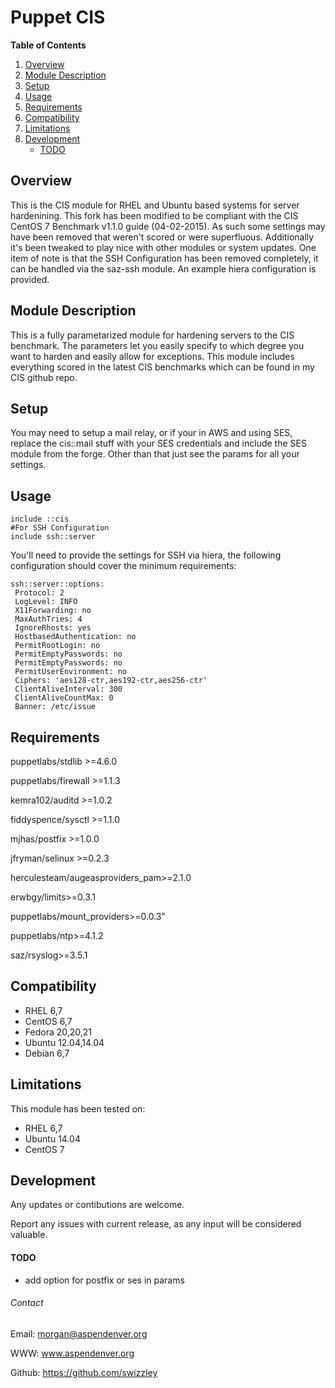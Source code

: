 # Puppet CIS #


**Table of Contents**

1. [Overview](#overview)
2. [Module Description](#module-description)
3. [Setup](#setup)
4. [Usage](#usage)
5. [Requirements](#requirements)
6. [Compatibility](#compatibility)
7. [Limitations](#limitations)
8. [Development](#development)
    * [TODO](#todo)
    
## Overview ##

This is the CIS module for RHEL and Ubuntu based systems for server hardenining. 
This fork has been modified to be compliant with the CIS CentOS 7 Benchmark v1.1.0 guide (04-02-2015). As such some settings may have been removed that weren't scored or were superfluous. Additionally it's been tweaked to play nice with other modules or system updates.
One item of note is that the SSH Configuration has been removed completely, it can be handled via the saz-ssh module. An example hiera configuration is provided.


## Module Description ##

This is a fully parametarized module for hardening servers to the CIS benchmark. The parameters let you easily specify to which degree you want to harden and easily allow for exceptions. This module includes everything scored in the latest CIS benchmarks which can be found in my CIS github repo.


## Setup ##

You may need to setup a mail relay, or if your in AWS and using SES, replace the cis::mail stuff with your SES credentials and include the SES module from the forge. Other than that just see the params for all your settings. 

## Usage ##

```
include ::cis
#For SSH Configuration
include ssh::server
```

You'll need to provide the settings for SSH via hiera, the following configuration should cover the minimum requirements:

```
ssh::server::options:
 Protocol: 2
 LogLevel: INFO
 X11Forwarding: no
 MaxAuthTries: 4
 IgnoreRhosts: yes
 HostbasedAuthentication: no
 PermitRootLogin: no
 PermitEmptyPasswords: no
 PermitEmptyPasswords: no
 PermitUserEnvironment: no
 Ciphers: 'aes128-ctr,aes192-ctr,aes256-ctr'
 ClientAliveInterval: 300
 ClientAliveCountMax: 0
 Banner: /etc/issue
```

## Requirements ##

puppetlabs/stdlib >=4.6.0

puppetlabs/firewall >=1.1.3

kemra102/auditd >=1.0.2

fiddyspence/sysctl >=1.1.0

mjhas/postfix >=1.0.0

jfryman/selinux >=0.2.3

herculesteam/augeasproviders_pam>=2.1.0

erwbgy/limits>=0.3.1

puppetlabs/mount_providers>=0.0.3"

puppetlabs/ntp>=4.1.2

saz/rsyslog>=3.5.1


## Compatibility ##

  * RHEL 6,7
  * CentOS 6,7
  * Fedora 20,20,21
  * Ubuntu 12.04,14.04
  * Debian 6,7

## Limitations ##

This module has been tested on:

  - RHEL 6,7
  - Ubuntu 14.04 
  - CentOS 7

## Development ##

Any updates or contibutions are welcome.

Report any issues with current release, as any input will be considered valuable.


#### TODO ####

  * add option for postfix or ses in params
 
###### Contact ######

Email:  morgan@aspendenver.org

WWW:    www.aspendenver.org

Github: https://github.com/swizzley

